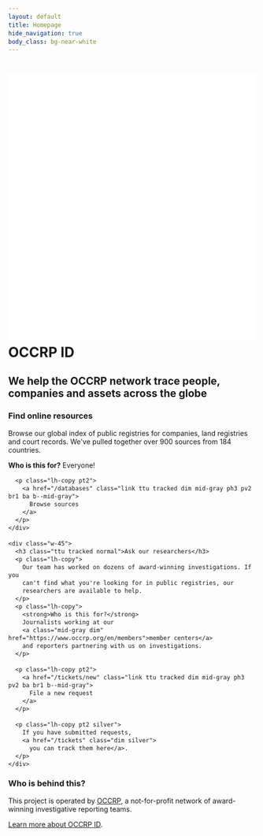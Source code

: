 ```yaml
---
layout: default
title: Homepage
hide_navigation: true
body_class: bg-near-white
---
```


<div class="bg--pattern bg-black bg-center cover bb">
  <div class="center mw8 pv6 tc">
    <h1 class="white ttu tracked-tight normal f1">
      <img class="w2" src="/static/svg/logo-white.svg"> OCCRP ID
    </h1>
    <h2 class="white normal ttu tracked-mega">
      We help the OCCRP network trace people,
      companies and assets across the globe
    </h2>
  </div>
</div>

<div class="bg-white pv5">
  <div class="center mw8 flex justify-between">
    <div class="w-45">
      <h3 class="ttu tracked normal">Find online resources</h3>
      <p class="lh-copy">
        Browse our global index of public registries for companies, land
        registries and court records.
        We've pulled together over 900 sources from 184 countries.
      </p>
      <p class="lh-copy">
        <strong>Who is this for?</strong> Everyone!
      </p>

      <p class="lh-copy pt2">
        <a href="/databases" class="link ttu tracked dim mid-gray ph3 pv2 br1 ba b--mid-gray">
          Browse sources
        </a>
      </p>
    </div>

    <div class="w-45">
      <h3 class="ttu tracked normal">Ask our researchers</h3>
      <p class="lh-copy">
        Our team has worked on dozens of award-winning investigations. If you
        can't find what you're looking for in public registries, our
        researchers are available to help.
      </p>
      <p class="lh-copy">
        <strong>Who is this for?</strong>
        Journalists working at our
        <a class="mid-gray dim" href="https://www.occrp.org/en/members">member centers</a>
        and reporters partnering with us on investigations.
      </p>

      <p class="lh-copy pt2">
        <a href="/tickets/new" class="link ttu tracked dim mid-gray ph3 pv2 ba br1 b--mid-gray">
          File a new request
        </a>
      </p>

      <p class="lh-copy pt2 silver">
        If you have submitted requests,
        <a href="/tickets" class="dim silver">
          you can track them here</a>.
      </p>
    </div>
  </div>
</div>

<div class="center mw8 pv5">
  <h3 class="normal ttu tracked">Who is behind this?</h3>

  <p class="lh-copy">
    This project is operated by
    <a href="https://www.occrp.org/en/about-us" class="mid-gray dim"
      title="Organized Crime and Corruption Reporting Project"
    >OCCRP</a>,
    a not-for-profit network of award-winning investigative reporting teams.
  </p>

  <p class="lh-copy">
    <a href="/about" class="dim mid-gray">Learn more about OCCRP ID</a>.
  </p>
</div>
